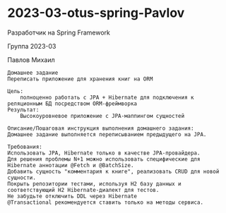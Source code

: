 # 2023-03-otus-spring-Pavlov
Разработчик на Spring Framework

Группа 2023-03

Павлов Михаил

    Домашнее задание
    Переписать приложение для хранения книг на ORM
    
    Цель:
        полноценно работать с JPA + Hibernate для подключения к реляционным БД посредством ORM-фреймворка
    Результат: 
        Высокоуровневое приложение с JPA-маппингом сущностей
    
    Описание/Пошаговая инструкция выполнения домашнего задания:
    Домашнее задание выполняется переписыванием предыдущего на JPA.

    Требования:
    Использовать JPA, Hibernate только в качестве JPA-провайдера.
    Для решения проблемы N+1 можно использовать специфические для Hibernate аннотации @Fetch и @BatchSize.
    Добавить сущность "комментария к книге", реализовать CRUD для новой сущности.
    Покрыть репозитории тестами, используя H2 базу данных и соответствующий H2 Hibernate-диалект для тестов.
    Не забудьте отключить DDL через Hibernate
    @Transactional рекомендуется ставить только на методы сервиса.
